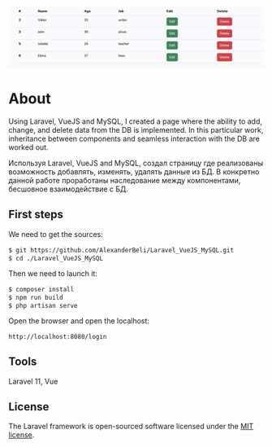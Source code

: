 ![Presentation Photo](presentation.png)
# About

Using Laravel, VueJS and MySQL, I created a page where the ability to add, change, and delete data from the DB is implemented. In this particular work, inheritance between components and seamless interaction with the DB are worked out. 

Используя Laravel, VueJS and MySQL, создал страницу где реализованы возможность добавлять, изменять, удалять данные из БД. В конкретно данной работе проработаны наследование между компонентами, бесшовное взаимодействие с БД.

## First steps 

We need to get the sources:

```shell
$ git https://github.com/AlexanderBeli/Laravel_VueJS_MySQL.git
$ cd ./Laravel_VueJS_MySQL
```
Then we need to launch it:

```shell
$ composer install
$ npm run build
$ php artisan serve
```

Open the browser and open the localhost:

```shell
http://localhost:8080/login
```
## Tools

Laravel 11, Vue

## License

The Laravel framework is open-sourced software licensed under the [MIT license](https://opensource.org/licenses/MIT).
